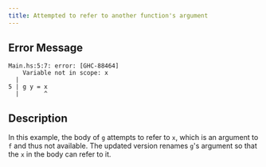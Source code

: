 ```yaml
---
title: Attempted to refer to another function's argument
---
```


## Error Message

```
Main.hs:5:7: error: [GHC-88464]
    Variable not in scope: x
  |
5 | g y = x
  |       ^
```

## Description
In this example, the body of `g` attempts to refer to `x`, which is an argument to `f` and thus not available. The updated version renames `g`'s argument so that the `x` in the body can refer to it.
